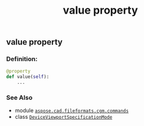 ﻿---
title: value property
second_title: Aspose.CAD for Python via .NET API References
description: 
type: docs
weight: 90
url: /python-net/aspose.cad.fileformats.cgm.commands/deviceviewportspecificationmode/value/
is_root: false
---

## value property

### Definition:
```python
@property
def value(self):
    ...
```

### See Also
* module [`aspose.cad.fileformats.cgm.commands`](../../)
* class [`DeviceViewportSpecificationMode`](/cad/python-net/aspose.cad.fileformats.cgm.commands/deviceviewportspecificationmode)
